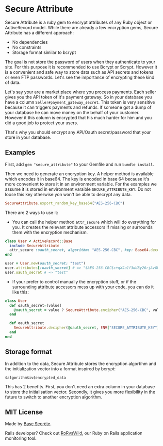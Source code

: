 # Secure Attribute

Secure Attribute is a ruby gem to encrypt attributes of any Ruby object or ActiveRecord model.
While there are already a few encryption gems, Secure Attribute has a different approach:

- No dependencies
- No constraints
- Storage format similar to bcrypt

The goal is not store the password of users when they authenticate to your site. For this purpose it is recommended to use Bcrypt or Scrypt.
However it is a convenient and safe way to store data such as API secrets and tokens or even FTP passwords.
Let's see the importance of encrypting these kind of data.

Let's say your are a market place where you process payments. Each seller gives you the API token of it's payment gateway.
So in your database you have a column `Seller#payment_gateway_secret`.
This token is very sensitive because it can triggers payments and refunds.
If someone got a dump of your database he can move money on the behalf of your customer.
However it this column is encrypted that his much harder for him and you did a good job to protect your users.

That's why you should encrypt any API/Oauth secret/password that your store in your database.

## Examples

First, add `gem "secure_attribute"` to your Gemfile and run `bundle install`.

Then we need to generate an encryption key. A helper method is available which encodes it in base64.
The key is encoded in base 64 because it's more convenient to store it in an environment variable.
For the examples we assume it is stored in environment varaible `SECURE_ATTRIBUTE_KEY`.
Do not loose this key otherwise yon won't be able to decrypt any data.

```ruby
SecureAttribute.export_random_key_base64("AES-256-CBC")
```

There are 2 ways to use it:

- You can call the helper method `attr_secure` which will do everything for you.
It creates the relevant attribute accessors if missing or surrounds them with the encryption mechanism.

```ruby
class User < ActiveRecord::Base
  include SecureAttribute
  attr_secure :oauth_secret, algorithm: "AES-256-CBC", key: Base64.decode64(ENV["SECURE_ATTRIBUTE_KEY"])
end

user = User.new(oauth_secret: "test")
user.attributes[:oauth_secret] # => "$AES-256-CBC$c+qXJa1f3dd8y26rjAvGNQ==$fhMvLkC7g+gaw5pxqpkFlQ=="
user.oauth_secret # => "test"
```

- If your prefer to control manually the encryption stuff, or if the surrounding attribute accessors mess up with your code, you can do it like this:

```ruby
class User
  def oauth_secret=(value)
    @oauth_secret = value ? SecureAttribute.encipher("AES-256-CBC", value, ENV["SECURE_ATTRIBUTE_KEY"]) : nil
  end

  def oauth_secret
    SecureAttribute.decipher(@oauth_secret, ENV["SECURE_ATTRIBUTE_KEY"]) if @oauth_secret
  end
end
```

## Storage format

In addition to the data, Secure Attribute stores the encryption algortihm and the initialization vector into a format inspired by bcrypt:

```
$algorithm$iv$encrypted_data
```

This has 2 benefits. First, you don't need an extra column in your database to store the initialisation vector. Secondly, it gives you more flexibility in the future to switch to another encryption algorithm.

## MIT License

Made by [Base Secrète](https://basesecrete.com/en).

Rails developer? Check out [RoRvsWild](https://www.rorvswild.com), our Ruby on Rails application monitoring tool.
